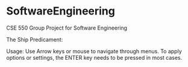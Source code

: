 # SoftwareEngineering
CSE 550 Group Project for Software Engineering

The Ship Predicament:

Usage: 
Use Arrow keys or mouse to navigate through menus.
To apply options or settings, the ENTER key needs to be pressed in most cases.
